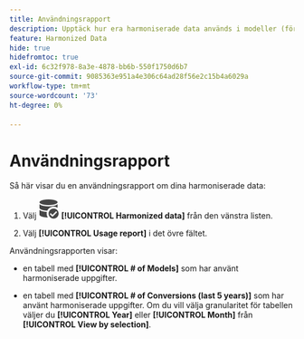 ```yaml
---
title: Användningsrapport
description: Upptäck hur era harmoniserade data används i modeller (för utbildning och poängsättning) och konverteringar.
feature: Harmonized Data
hide: true
hidefromtoc: true
exl-id: 6c32f978-8a3e-4878-bb6b-550f1750d6b7
source-git-commit: 9085363e951a4e306c64ad28f56e2c15b4a6029a
workflow-type: tm+mt
source-wordcount: '73'
ht-degree: 0%

---
```


# Användningsrapport

Så här visar du en användningsrapport om dina harmoniserade data:

1. Välj ![DataSearch](/help/assets//icons/DataCheck.svg) **[!UICONTROL Harmonized data]** från den vänstra listen.

1. Välj **[!UICONTROL Usage report]** i det övre fältet.

Användningsrapporten visar:

* en tabell med **[!UICONTROL # of Models]** som har använt harmoniserade uppgifter.

* en tabell med **[!UICONTROL # of Conversions (last 5 years)]** som har använt harmoniserade uppgifter. Om du vill välja granularitet för tabellen väljer du **[!UICONTROL Year]** eller **[!UICONTROL Month]** från **[!UICONTROL View by selection]**.

